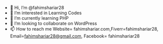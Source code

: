 - 👋 Hi, I’m @fahimshariar28
- 👀 I’m interested in Learning Codes
- 🌱 I’m currently learning PHP
- 💞️ I’m looking to collaborate on WordPress
- 📫 How to reach me  Website= fahimshariar.com,Fiverr=fahimshariar28, Email=fahimshariar28@gmail.com, Facebook= fahimshariar28

<!---
fahimshariar28/fahimshariar28 is a ✨ special ✨ repository because its `README.md` (this file) appears on your GitHub profile.
You can click the Preview link to take a look at your changes.
--->

